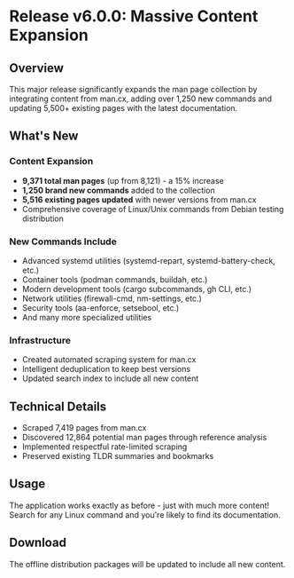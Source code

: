 # Release v6.0.0: Massive Content Expansion

## Overview
This major release significantly expands the man page collection by integrating content from man.cx, adding over 1,250 new commands and updating 5,500+ existing pages with the latest documentation.

## What's New

### Content Expansion
- **9,371 total man pages** (up from 8,121) - a 15% increase
- **1,250 brand new commands** added to the collection
- **5,516 existing pages updated** with newer versions from man.cx
- Comprehensive coverage of Linux/Unix commands from Debian testing distribution

### New Commands Include
- Advanced systemd utilities (systemd-repart, systemd-battery-check, etc.)
- Container tools (podman commands, buildah, etc.)
- Modern development tools (cargo subcommands, gh CLI, etc.)
- Network utilities (firewall-cmd, nm-settings, etc.)
- Security tools (aa-enforce, setsebool, etc.)
- And many more specialized utilities

### Infrastructure
- Created automated scraping system for man.cx
- Intelligent deduplication to keep best versions
- Updated search index to include all new content

## Technical Details
- Scraped 7,419 pages from man.cx
- Discovered 12,864 potential man pages through reference analysis
- Implemented respectful rate-limited scraping
- Preserved existing TLDR summaries and bookmarks

## Usage
The application works exactly as before - just with much more content! Search for any Linux command and you're likely to find its documentation.

## Download
The offline distribution packages will be updated to include all new content.